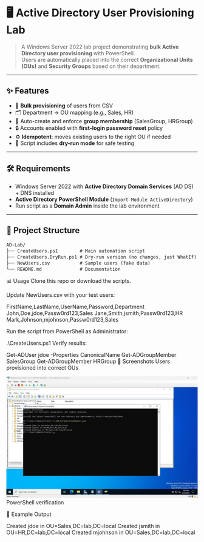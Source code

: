 # 🖥️ Active Directory User Provisioning Lab

> A Windows Server 2022 lab project demonstrating **bulk Active Directory user provisioning** with PowerShell.  
> Users are automatically placed into the correct **Organizational Units (OUs)** and **Security Groups** based on their department.

---

## ✨ Features

- 🚀 **Bulk provisioning** of users from CSV  
- 🗂️ Department → OU mapping (e.g., Sales, HR)  
- 👥 Auto-create and enforce **group membership** (SalesGroup, HRGroup)  
- 🔒 Accounts enabled with **first-login password reset** policy  
- ♻️ **Idempotent**: moves existing users to the right OU if needed  
- 📜 Script includes **dry-run mode** for safe testing

---

## 🛠️ Requirements

- Windows Server 2022 with **Active Directory Domain Services** (AD DS) + DNS installed  
- **Active Directory PowerShell Module** (`Import-Module ActiveDirectory`)  
- Run script as a **Domain Admin** inside the lab environment  

---

## 📂 Project Structure

```text
AD-Lab/
├── CreateUsers.ps1        # Main automation script
├── CreateUsers.DryRun.ps1 # Dry-run version (no changes, just WhatIf)
├── NewUsers.csv           # Sample users (fake data)
└── README.md              # Documentation
```

📊 Usage
Clone this repo or download the scripts.

Update NewUsers.csv with your test users:

FirstName,LastName,UserName,Password,Department
John,Doe,jdoe,Passw0rd123,Sales
Jane,Smith,jsmith,Passw0rd123,HR
Mark,Johnson,mjohnson,Passw0rd123,Sales

Run the script from PowerShell as Administrator:

.\CreateUsers.ps1 
Verify results: 

Get-ADUser jdoe -Properties CanonicalName 
Get-ADGroupMember SalesGroup 
Get-ADGroupMember HRGroup 
📸 Screenshots 
Users provisioned into correct OUs 

![Users Created in OUs](CreateUsersWorks.jpg)
PowerShell verification

🧩 Example Output

Created jdoe in OU=Sales,DC=lab,DC=local 
Created jsmith in OU=HR,DC=lab,DC=local 
Created mjohnson in OU=Sales,DC=lab,DC=local 
